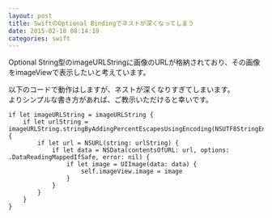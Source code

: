 ```yaml
---
layout: post
title: SwiftのOptional Bindingでネストが深くなってしまう
date: 2015-02-18 08:14:19
categories: swift
---
```

<!-- {% raw %} -->
<p>Optional String型のimageURLStringに画像のURLが格納されており、その画像をimageViewで表示したいと考えています。</p>

<p>以下のコードで動作はしますが、ネストが深くなりすぎてしまいます。<br>
よりシンプルな書き方があれば、ご教示いただけると幸いです。</p>

<pre><code>if let imageURLString = imageURLString {
    if let urlString = imageURLString.stringByAddingPercentEscapesUsingEncoding(NSUTF8StringEncoding) {
        if let url = NSURL(string: urlString) {
            if let data = NSData(contentsOfURL: url, options: .DataReadingMappedIfSafe, error: nil) {
                if let image = UIImage(data: data) {
                    self.imageView.image = image
                }
            }
        }
    }
}
</code></pre>
<!-- {% endraw %} -->
